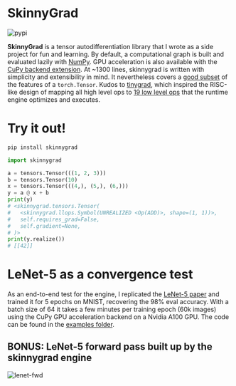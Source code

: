 # SkinnyGrad
![pypi](https://img.shields.io/pypi/v/skinnygrad.svg) 

**SkinnyGrad** is a tensor autodifferentiation library that I wrote as a side project for fun and learning. By default, a computational graph is built and evaluated lazily with [NumPy](https://github.com/numpy/numpy). GPU acceleration is also available with the [CuPy backend extension](./extensions/cupy_engine/). At ~1300 lines, skinnygrad is written with simplicity and extensibility in mind. It nevertheless covers a [good subset](./src/skinnygrad/tensors.py) of the features of a `torch.Tensor`. Kudos to [tinygrad](https://github.com/tinygrad/tinygrad), which inspired the RISC-like design of mapping all high level ops to [19 low level ops](./src/skinnygrad/llops.py) that the runtime engine optimizes and executes.

# Try it out!
```bash
pip install skinnygrad
```
```python
import skinnygrad

a = tensors.Tensor(((1, 2, 3)))
b = tensors.Tensor(10)
x = tensors.Tensor(((4,), (5,), (6,)))
y = a @ x + b
print(y)
# <skinnygrad.tensors.Tensor(
#   <skinnygrad.llops.Symbol(UNREALIZED <Op(ADD)>, shape=(1, 1))>,
#   self.requires_grad=False,
#   self.gradient=None,
# )>
print(y.realize())
# [[42]]
```

# LeNet-5 as a convergence test
As an end-to-end test for the engine, I replicated the [LeNet-5 paper](http://vision.stanford.edu/cs598_spring07/papers/Lecun98.pdf) and trained it for 5 epochs on MNIST, recovering the 98% eval accuracy. With a batch size of 64 it takes a few minutes per training epoch (60k images) using the CuPy GPU acceleration backend on a Nvidia A100 GPU. The code can be found in the [examples folder](./examples/le_net.py).

## BONUS: LeNet-5 forward pass built up by the skinnygrad engine
![lenet-fwd](./static/lenet-forward.png)
